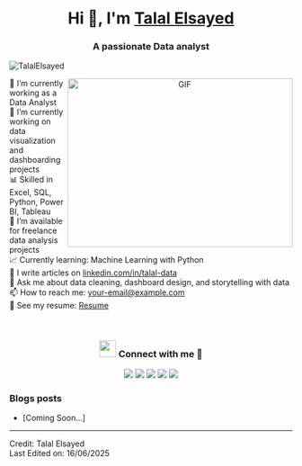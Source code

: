   <h1 align="center">Hi 👋, I'm <a href="#" target="blank">Talal Elsayed</a></h1>
<h3 align="center">A passionate Data analyst</h3>

<p align="left">
  <img src="https://komarev.com/ghpvc/?username=TalalElsayed&label=Profile%20views&color=0e75b6&style=flat" alt="TalalElsayed" />
</p>

<a target="_blank" align="center">
  <img align="right" top="500" height="300" width="400" alt="GIF" src="https://media.giphy.com/media/SWoSkN6DxTszqIKEqv/giphy.gif">
</a>

 
 
 🔭 I’m currently working as a Data Analyst  
🌱 I’m currently working on data visualization and dashboarding projects  
📊 Skilled in Excel, SQL, Python, Power BI, Tableau  
🤝 I’m available for freelance data analysis projects  
📈 Currently learning: Machine Learning with Python  
📝 I write articles on [linkedin.com/in/talal-data](linkedin.com/in/talal-data      )  
💬 Ask me about data cleaning, dashboard design, and storytelling with data  
📫 How to reach me: your-email@example.com  
📄 See my resume: [Resume](#)  

<br/>

<h3 align="center">
  <img src="https://media.giphy.com/media/iY8CRBdQXODJSCERIr/giphy.gif" width="30" height="30"> Connect with me 🤝
</h3>

<p align="center">
  <div align="center" class="icons-social">
    <a target="_blank" href="#"><img src="https://img.icons8.com/doodle/40/000000/linkedin--v2.png"></a>
    <a target="_blank" href="#"><img src="https://img.icons8.com/doodle/40/000000/github--v1.png"></a>
    <a target="_blank" href="#"><img src="https://img.icons8.com/doodle/1x/twitter-squared--v2.png"></a>
    <a target="_blank" href="#"><img src="https://img.icons8.com/doodle/1x/youtube--v2.png"></a>
    <a target="_blank" href="#"><img src="https://img.icons8.com/plasticine/0.5x/resume.png"></a>
  </div>
</p>

### Blogs posts

<!-- BLOG-POST-LIST:START -->
- [Coming Soon...]
<!-- BLOG-POST-LIST:END -->

---

Credit: Talal Elsayed  
Last Edited on: 16/06/2025
